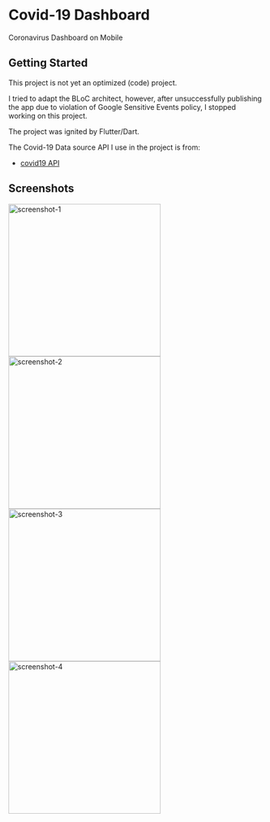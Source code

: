 # Covid-19 Dashboard

Coronavirus Dashboard on Mobile

## Getting Started

This project is not yet an optimized (code) project.

I tried to adapt the BLoC architect, however, after unsuccessfully publishing the app due to violation of Google Sensitive Events policy, I stopped working on this project.

The project was ignited by Flutter/Dart.

The Covid-19 Data source API I use in the project is from:
- [covid19 API](https://github.com/ChrisMichaelPerezSantiago/covid19)

## Screenshots
<img src="https://res.cloudinary.com/ddlt2cjne/image/upload/v1587451723/mobile-covid-19/Screenshot_1587451554.png" alt="screenshot-1" width="300"/>
<img src="https://res.cloudinary.com/ddlt2cjne/image/upload/v1587451722/mobile-covid-19/Screenshot_1587451598.png" alt="screenshot-2" width="300"/>
<img src="https://res.cloudinary.com/ddlt2cjne/image/upload/v1587451721/mobile-covid-19/Screenshot_1587451591.png" alt="screenshot-3" width="300"/>
<img src="https://res.cloudinary.com/ddlt2cjne/image/upload/v1587451721/mobile-covid-19/Screenshot_1587451526.png" alt="screenshot-4" width="300"/>